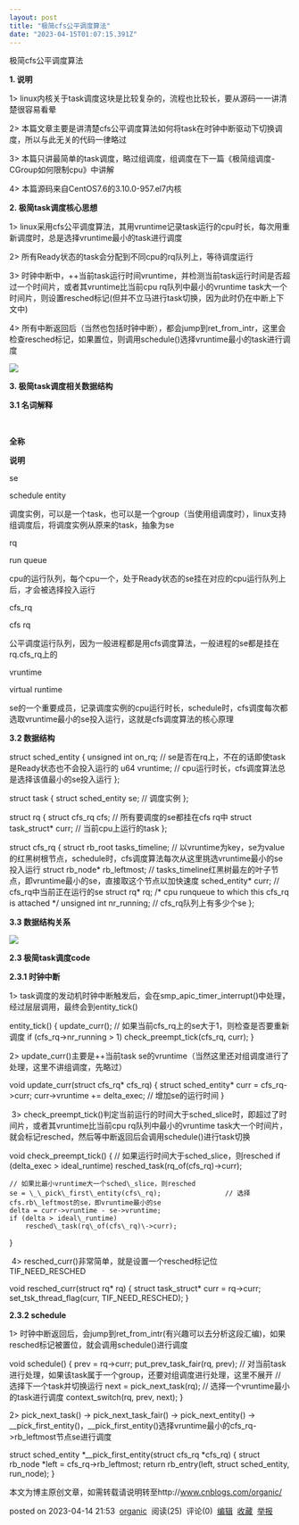 ```yaml
---
layout: post
title: "极简cfs公平调度算法"
date: "2023-04-15T01:07:15.391Z"
---
```

极简cfs公平调度算法

**1\. 说明**

1> linux内核关于task调度这块是比较复杂的，流程也比较长，要从源码一一讲清楚很容易看晕

2> 本篇文章主要是讲清楚cfs公平调度算法如何将task在时钟中断驱动下切换调度，所以与此无关的代码一律略过

3> 本篇只讲最简单的task调度，略过组调度，组调度在下一篇《极简组调度-CGroup如何限制cpu》中讲解

4> 本篇源码来自CentOS7.6的3.10.0-957.el7内核

**2\. 极简task调度核心思想**

1> linux采用cfs公平调度算法，其用vruntime记录task运行的cpu时长，每次用重新调度时，总是选择vruntime最小的task进行调度

2> 所有Ready状态的task会分配到不同cpu的rq队列上，等待调度运行

3> 时钟中断中，++当前task运行时间vruntime，并检测当前task运行时间是否超过一个时间片，或者其vruntime比当前cpu rq队列中最小的vruntime task大一个时间片，则设置resched标记(但并不立马进行task切换，因为此时仍在中断上下文中)

4> 所有中断返回后（当然也包括时钟中断），都会jump到ret\_from\_intr，这里会检查resched标记，如果置位，则调用schedule()选择vruntime最小的task进行调度

![](https://img2023.cnblogs.com/blog/818872/202304/818872-20230414214449673-915445852.png)

**3\. 极简task调度相关数据结构**

**3.1 名词解释**

 

**全称**

**说明**

se

schedule entity

调度实例，可以是一个task，也可以是一个group（当使用组调度时），linux支持组调度后，将调度实例从原来的task，抽象为se

rq

run queue

cpu的运行队列，每个cpu一个，处于Ready状态的se挂在对应的cpu运行队列上后，才会被选择投入运行 

cfs\_rq

cfs rq

公平调度运行队列，因为一般进程都是用cfs调度算法，一般进程的se都是挂在rq.cfs\_rq上的

vruntime

virtual runtime

se的一个重要成员，记录调度实例的cpu运行时长，schedule时，cfs调度每次都选取vruntime最小的se投入运行，这就是cfs调度算法的核心原理  
  

**3.2 数据结构**

struct sched\_entity
{
    unsigned int    on\_rq;                           // se是否在rq上，不在的话即使task是Ready状态也不会投入运行的
    u64             vruntime;                        // cpu运行时长，cfs调度算法总是选择该值最小的se投入运行
};
 
struct task
{
    struct sched\_entity se;                        // 调度实例
};
 
struct rq
{
    struct cfs\_rq cfs;                          // 所有要调度的se都挂在cfs rq中
    struct task\_struct\* curr;                   // 当前cpu上运行的task
};
 
struct cfs\_rq
{
    struct rb\_root tasks\_timeline;              // 以vruntime为key，se为value的红黑树根节点，schedule时，cfs调度算法每次从这里挑选vruntime最小的se投入运行
    struct rb\_node\* rb\_leftmost;                // tasks\_timeline红黑树最左的叶子节点，即vruntime最小的se，直接取这个节点以加快速度
    sched\_entity\* curr;                         // cfs\_rq中当前正在运行的se
    struct rq\* rq;                              /\* cpu runqueue to which this  cfs\_rq is attached \*/
    unsigned int nr\_running;                    // cfs\_rq队列上有多少个se
};

**3.3 数据结构关系**

![](https://img2023.cnblogs.com/blog/818872/202304/818872-20230414214449672-257355115.png)

**2.3 极简task调度code**

**2.3.1 时钟中断**

1> task调度的发动机时钟中断触发后，会在smp\_apic\_timer\_interrupt()中处理，经过层层调用，最终会到entity\_tick()

entity\_tick()
{
    update\_curr();
    // 如果当前cfs\_rq上的se大于1，则检查是否要重新调度
    if (cfs\_rq->nr\_running > 1)
        check\_preempt\_tick(cfs\_rq, curr);
}

2> update\_curr()主要是++当前task se的vruntime（当然这里还对组调度进行了处理，这里不讲组调度，先略过）

void update\_curr(struct cfs\_rq\* cfs\_rq)
{
    struct sched\_entity\* curr = cfs\_rq->curr;
    curr\->vruntime += delta\_exec;                   // 增加se的运行时间
}

 3> check\_preempt\_tick()判定当前运行的时间大于sched\_slice时，即超过了时间片，或者其vruntime比当前cpu rq队列中最小的vruntime task大一个时间片，就会标记resched，然后等中断返回后会调用schedule()进行task切换

void check\_preempt\_tick()
{
    // 如果运行时间大于sched\_slice，则resched
    if (delta\_exec > ideal\_runtime)
        resched\_task(rq\_of(cfs\_rq)\->curr);
        
    // 如果比最小vruntime大一个sched\_slice，则resched
    se = \_\_pick\_first\_entity(cfs\_rq);                // 选择cfs.rb\_leftmost的se，即vruntime最小的se
    delta = curr->vruntime - se->vruntime;
    if (delta > ideal\_runtime)
        resched\_task(rq\_of(cfs\_rq)\->curr);
}

 4> resched\_curr()非常简单，就是设置一个resched标记位TIF\_NEED\_RESCHED

void resched\_curr(struct rq\* rq)
{
    struct task\_struct\* curr = rq->curr;
    set\_tsk\_thread\_flag(curr, TIF\_NEED\_RESCHED);
}

**2.3.2 schedule**

1> 时钟中断返回后，会jump到ret\_from\_intr(有兴趣可以去分析这段汇编)，如果resched标记被置位，就会调用schedule()进行调度

void schedule()
{
    prev \= rq->curr;
    put\_prev\_task\_fair(rq, prev);        // 对当前task进行处理，如果该task属于一个group，还要对组调度进行处理，这里不展开
    // 选择下一个task并切换运行
    next = pick\_next\_task(rq);           // 选择一个vruntime最小的task进行调度
    context\_switch(rq, prev, next);
}

2> pick\_next\_task() → pick\_next\_task\_fair() → pick\_next\_entity() → \_\_pick\_first\_entity()，\_\_pick\_first\_entity()选择vruntime最小的cfs\_rq->rb\_leftmost节点se进行调度

struct sched\_entity \*\_\_pick\_first\_entity(struct cfs\_rq \*cfs\_rq)
{
    struct rb\_node \*left = cfs\_rq->rb\_leftmost;
    return rb\_entry(left, struct sched\_entity, run\_node);
}

本文为博主原创文章，如需转载请说明转至http://www.cnblogs.com/organic/

posted on 2023-04-14 21:53  [organic](https://www.cnblogs.com/organic/)  阅读(25)  评论(0)  [编辑](https://i.cnblogs.com/EditPosts.aspx?postid=17320040)  [收藏](javascript:void(0))  [举报](javascript:void(0))